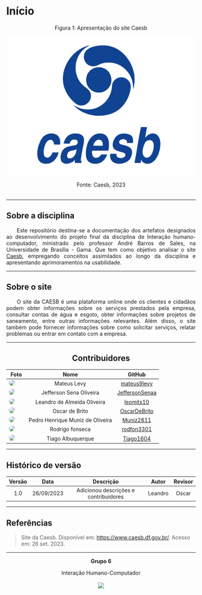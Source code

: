 # Início

<center> <figcaption>Figura 1: Apresentação do site Caesb  </figcaption> </center>
<p align="center">
    <img src="./assets/caesb_logo.png" width="500">
</p>
<center> <figcaption>Fonte: Caesb, 2023  </figcaption> </center>
<br>

---

## Sobre a disciplina

<p align="justify">&emsp;&emsp;Este repositório destina-se a documentação dos artefatos designados ao desenvolvimento do projeto final da disciplina de Interação humano-computador, ministrado pelo professor André Barros de Sales, na Universidade de Brasília - Gama. Que tem como objetivo analisar o site <a href="https://www.caesb.df.gov.br/">Caesb</a>, empregando conceitos assimilados ao longo da disciplina e apresentando aprimoramentos na usabilidade.</p>

---

## Sobre o site

<p align="justify">&emsp;&emsp;O site da CAESB é uma plataforma online onde os clientes e cidadãos podem obter informações sobre os serviços prestados pela empresa, consultar contas de água e esgoto, obter informações sobre projetos de saneamento, entre outras informações relevantes. Além disso, o site também pode fornecer informações sobre como solicitar serviços, relatar problemas ou entrar em contato com a empresa.</p>

---

<center>

## Contribuidores

|                                                                                          **Foto**                                                                                          |         **Nome**         |                       **GitHub**                        |
| :----------------------------------------------------------------------------------------------------------------------------------------------------------------------------------------: | :----------------------: | :-----------------------------------------------------: |
|    <a href="https://github.com/mateus9levy"><img src="https://avatars.githubusercontent.com/u/70410544?v=4" height="auto" width="90" style="border-radius:50%"></a> &nbsp; &nbsp; &nbsp;     | Mateus Levy |        [mateus9levy](https://github.com/mateus9levy)        |
|    <a href="https://github.com/JeffersonSenaa"><img src="https://avatars.githubusercontent.com/u/73854228?v=4" height="auto" width="90" style="border-radius:50%"></a> &nbsp; &nbsp; &nbsp;    |   Jefferson Sena Oliveira    |       [JeffersonSenaa](https://github.com/JeffersonSenaa)       |
|    <a href="https://github.com/leomitx10"><img src="https://avatars.githubusercontent.com/u/90487905?v=4" height="auto" width="90" style="border-radius:50%"></a> &nbsp; &nbsp; &nbsp;     | Leandro de Almeida Oliveira |        [leomitx10](https://github.com/leomitx10)        |
|    <a href="https://github.com/OscarDeBrito"><img src="https://avatars.githubusercontent.com/u/98489703?v=4" height="auto" width="90" style="border-radius:50%"></a> &nbsp; &nbsp; &nbsp;     | Oscar de Brito |        [OscarDeBrito](https://github.com/OscarDeBrito)        |
|    <a href="https://github.com/Muniz2811"><img src="https://avatars.githubusercontent.com/u/106991930?v=4" height="auto" width="90" style="border-radius:50%"></a> &nbsp; &nbsp; &nbsp;     | Pedro Henrique Muniz de Oliveira |        [Muniz2811](https://github.com/Muniz2811)        |
|    <a href="https://github.com/rodfon3301"><img src="https://avatars.githubusercontent.com/u/98030427?v=4" height="auto" width="90" style="border-radius:50%"></a> &nbsp; &nbsp; &nbsp;     | Rodrigo fonseca  |        [rodfon3301](https://github.com/rodfon3301)        |
|    <a href="https://github.com/Tiago1604"><img src="https://avatars.githubusercontent.com/u/98188815?v=4" height="auto" width="90" style="border-radius:50%"></a> &nbsp; &nbsp; &nbsp;     | Tiago Albuquerque  |        [Tiago1604](https://github.com/Tiago1604)        |

</center>

---

## Histórico de versão

<center>

| Versão |    Data    |      Descrição       |  Autor  | Revisor |
| :----: | :--------: | :------------------: | :-----: | :-----: |
|  1.0   | 26/09/2023 | Adicionou descrições e contribuidores | Leandro | Oscar  |


</center>

---

## Referências

> Site da Caesb. Disponível em: <https://www.caesb.df.gov.br/>. Acesso em: 26 set. 2023.

<hr/>
<p align="center"><b>Grupo 6</b></p>
<p align="center">Interação Humano-Computador<br /><br />
<a href="https://fga.unb.br" target="_blank"><img width="230"src="https://4.bp.blogspot.com/-0aa6fAFnSnA/VzICtBQgciI/AAAAAAAARn4/SxVsQPFNeE0fxkCPVgMWbhd5qIEAYCMbwCLcB/s1600/unb-gama.png"></a>
</p>